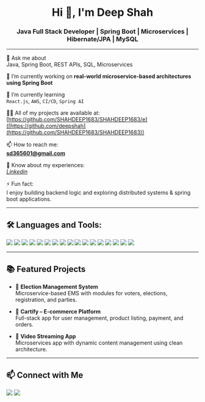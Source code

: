 <h1 align="center">Hi 👋, I'm Deep Shah</h1>
<h3 align="center">Java Full Stack Developer | Spring Boot | Microservices | Hibernate/JPA | MySQL</h3>

---

💬 Ask me about  
Java, Spring Boot, REST APIs, SQL, Microservices

🔭 I’m currently working on **real-world microservice-based architectures using Spring Boot**

🌱 I’m currently learning  
`React.js`, `AWS`, `CI/CD`, `Spring AI`

👨‍💻 All of my projects are available at: [https://github.com/SHAHDEEP1683/SHAHDEEP1683/e]([https://github.com/deepshah](https://github.com/SHAHDEEP1683/SHAHDEEP1683))

📫 How to reach me:  
**sd365601@gmail.com**

📄 Know about my experiences:  
[*Linkedin*](https://www.linkedin.com/in/deep-shah-576756199/)

⚡ Fun fact:  
I enjoy building backend logic and exploring distributed systems & spring boot applications.

---

## 🛠️ Languages and Tools:

<p align="left">
  <img src="https://img.shields.io/badge/Java-ED8B00?style=for-the-badge&logo=java&logoColor=white"/>
  <img src="https://img.shields.io/badge/SpringBoot-6DB33F?style=for-the-badge&logo=springboot&logoColor=white"/>
  <img src="https://img.shields.io/badge/MySQL-005C84?style=for-the-badge&logo=mysql&logoColor=white"/>
  <img src="https://img.shields.io/badge/MongoDB-47A248?style=for-the-badge&logo=mongodb&logoColor=white"/>
  <img src="https://img.shields.io/badge/Maven-C71A36?style=for-the-badge&logo=apachemaven&logoColor=white"/>
  <img src="https://img.shields.io/badge/Gradle-02303A?style=for-the-badge&logo=gradle&logoColor=white"/>
  <img src="https://img.shields.io/badge/Swagger-85EA2D?style=for-the-badge&logo=swagger&logoColor=black"/>
  <img src="https://img.shields.io/badge/SonarQube-4E9BCD?style=for-the-badge&logo=sonarqube&logoColor=white"/>
  <img src="https://img.shields.io/badge/Micrometer-6DB33F?style=for-the-badge&logo=spring&logoColor=white"/>
  <img src="https://img.shields.io/badge/Docker-2496ED?style=for-the-badge&logo=docker&logoColor=white"/>
  <img src="https://img.shields.io/badge/Liquibase-2962FF?style=for-the-badge&logo=liquibase&logoColor=white"/>
  <img src="https://img.shields.io/badge/MapStruct-FF6F00?style=for-the-badge&logo=mapbox&logoColor=white"/>
  <img src="https://img.shields.io/badge/JasperReports-007396?style=for-the-badge&logo=jasperreports&logoColor=white"/>
  <img src="https://img.shields.io/badge/Postman-FF6C37?style=for-the-badge&logo=postman&logoColor=white"/>
  <img src="https://img.shields.io/badge/IntelliJIDEA-000000?style=for-the-badge&logo=intellijidea&logoColor=white"/>
  <img src="https://img.shields.io/badge/Git-F05032?style=for-the-badge&logo=git&logoColor=white"/>
  <img src="https://img.shields.io/badge/GitHub-181717?style=for-the-badge&logo=github&logoColor=white"/>
</p>


---

## 📚 Featured Projects

- 🔹 **Election Management System**  
  Microservice-based EMS with modules for voters, elections, registration, and parties.

- 🔹 **Cartify – E-commerce Platform**  
  Full-stack app for user management, product listing, payment, and orders.

- 🔹 **Video Streaming App**  
  Microservices app with dynamic content management using clean architecture.

---

## 📫 Connect with Me

<p align="left">
  <a href="mailto:sd365601@gmail.com"><img src="https://img.shields.io/badge/Gmail-D14836?style=for-the-badge&logo=gmail&logoColor=white" /></a>
  <a href="https://www.linkedin.com/in/deep-shah-576756199"><img src="https://img.shields.io/badge/LinkedIn-0A66C2?style=for-the-badge&logo=linkedin&logoColor=white" /></a>
</p>
